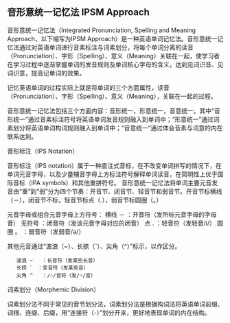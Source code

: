 ## 音形意统一记忆法    IPSM Approach

音形意统一记忆法（Integrated Pronunciation, Spelling and Meaning Approach，以下缩写为IPSM Approach）是一种英语单词记忆法。音形意统一记忆法通过对英语单词进行音素标注与词素划分，将每个单词分离的读音（Pronunciation）、字形（Spelling）、意义（Meaning）关联在一起，使学习者在学习过程中逐渐掌握单词的发音规则及单词核心字母的含义，达到见词识音、见词识意，提高记单词的效果。

记忆英语单词的过程实际上就是将单词的三个方面属性，读音（Pronunciation）、字形（Spelling）、意义（Meaning），关联在一起的过程。

音形意统一记忆法包括三个方面内容：音形统一，形意统一，音意统一。其中“音形统一”通过音素标注符号将英语单词发音规则融入到单词中；“形意统一”通过词素划分将英语单词构词规则融入到单词中；“音意统一”通过体会音素与词意的内在联系达到。


音形标注（IPS Notation）

音形标注（IPS notation）属于一种直注式音标，在不改变单词拼写的情况下，在单词元音字母，以及少量辅音字母上方标注符号解释单词读音，在简明性上优于国际音标（IPA symbols）和其他重拼符号。
音形意统一记忆法将单词主要元音发音由“重”到“弱”分为四个节奏：开音节、闭音节、轻音节和弱音节。开音节标横线（－），闭音节不标，轻音节标点（.），弱音节标圆圈（。）

元音字母或组合元音字母上方符号：
        横线 －  ：开音符（发所标元音字母的字母音）
        无符号   ：闭音符（发该元音字母对应的闭音）
        点   .   ：轻音符（发轻音/i/）
        圆圈 。  ：弱音符（发弱音/ǝ/）

其他元音通过“波浪（~）、长捺（ˋ）、尖角（^）”标示，以作区分。

       波浪 ~   ：长音符（发某些长音）
       长捺 ˋ  ：变音符（发某些音）
       尖角 ^   ：/˄/音符（发/˄/音）


词素划分（Morphemic Division）

词素划分法不同于常见的音节划分法，词素划分法是根据构词法将英语单词前缀、词根、连缀、后缀，用“连接符（-）”划分开来，更好地表现单词的内在结构。
